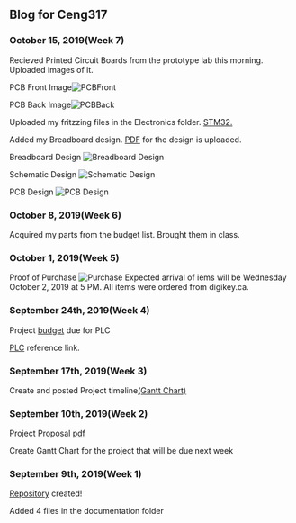 Blog for Ceng317
----------------
### October 15, 2019(Week 7)
Recieved Printed Circuit Boards from the prototype lab this morning. Uploaded images of it.

PCB Front Image![PCBFront](https://github.com/junedacaya/L-wingSolarPanelInteractiveDisplay/blob/master/Documentation/PCB%20front.jpeg?raw=true)

PCB Back Image![PCBBack](https://github.com/junedacaya/L-wingSolarPanelInteractiveDisplay/blob/master/Documentation/PCB%20back.jpeg?raw=true)

Uploaded my fritzzing files in the Electronics folder. [STM32.](https://github.com/junedacaya/L-wingSolarPanelInteractiveDisplay/blob/master/Electronics/STM32programmer2019-10-10.fzz)

Added my Breadboard design. [PDF](https://github.com/junedacaya/L-wingSolarPanelInteractiveDisplay/blob/master/Documentation/Breadboard%20Design.pdf) for the design is uploaded.

Breadboard Design
![Breadboard Design](https://github.com/junedacaya/L-wingSolarPanelInteractiveDisplay/blob/master/Documentation/BreadboardDesign.PNG?raw=true=100x100)

Schematic Design
![Schematic Design](https://github.com/junedacaya/L-wingSolarPanelInteractiveDisplay/blob/master/Documentation/Schematic%20Design.png?raw=true)

PCB Design
![PCB Design](https://github.com/junedacaya/L-wingSolarPanelInteractiveDisplay/blob/master/Documentation/PCB%20Design.png?raw=true)

### October 8, 2019(Week 6)
Acquired my parts from the budget list. Brought them in class.

### October 1, 2019(Week 5)
Proof of Purchase ![Purchase](documentation/proof%20of%20purchase.PNG)
Expected arrival of iems will be Wednesday October 2, 2019 at 5 PM. All items were ordered from digikey.ca.

### September 24th, 2019(Week 4)

Project [budget](https://github.com/junedacaya/L-wingSolarPanelInteractiveDisplay/blob/master/Documentation/PLC%20project%20budget.pdf) due for PLC

[PLC](https://www.digikey.ca/en/articles/techzone/2018/jun/creating-a-custom-wireless-programmable-logic-controller) reference link.

### September 17th, 2019(Week 3)
Create and posted Project timeline[(Gantt Chart)](https://github.com/junedacaya/L-wingSolarPanelInteractiveDisplay/blob/master/Documentation/Project%20time%20line.pdf)


### September 10th, 2019(Week 2)

Project Proposal [pdf](https://github.com/junedacaya/L-wingSolarPanelInteractiveDisplay/blob/master/Documentation/ProjectProposalStudentNameRev03.pdf)

Create Gantt Chart for the project that will be due next week

### September 9th, 2019(Week 1)

[Repository](https://github.com/junedacaya/L-wingSolarPanelInteractiveDisplay) created!

Added 4 files in the documentation folder


